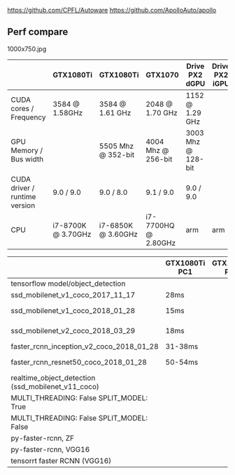 https://github.com/CPFL/Autoware
https://github.com/ApolloAuto/apollo


## Perf compare


1000x750.jpg

| |  GTX1080Ti | GTX1080Ti | GTX1070 | Drive PX2 dGPU | Drive PX2 iGPU
|---|---|---|---|---|---|
| CUDA cores / Frequency | 3584 @ 1.58GHz | 3584 @ 1.61 GHz | 2048 @ 1.70 GHz  | 1152 @ 1.29 GHz | |
| GPU Memory / Bus width | | 5505 Mhz @ 352-bit | 4004 Mhz @ 256-bit  | 3003 Mhz @ 128-bit  |
| CUDA driver / runtime version | 9.0 / 9.0 | 9.0 / 8.0  | 9.1 / 9.0 | 9.0 / 9.0  |
| CPU | i7-8700K @ 3.70GHz | i7-6850K @ 3.60GHz |  i7-7700HQ @ 2.80GHz | arm  | arm |




|   | GTX1080Ti PC1 | GTX1080Ti PC2 | GTX1070 Notebook | Drive PX2 |
|---|---|---|---|---|
| tensorflow model/object_detection |
| ssd_mobilenet_v1_coco_2017_11_17 | 28ms |   | 40-45ms  |   |
| ssd_mobilenet_v1_coco_2018_01_28 | 15ms |   | 19-24ms  | 120-150ms  |
| ssd_mobilenet_v2_coco_2018_03_29 | 18ms |   | 23-30ms  | 120-150ms  |
| faster_rcnn_inception_v2_coco_2018_01_28 | 31-38ms |   |   |   |
| faster_rcnn_resnet50_coco_2018_01_28 | 50-54ms |   | 83-90ms  | 313-337ms  |
| realtime_object_detection (ssd_mobilenet_v11_coco) |
| MULTI_THREADING: False   SPLIT_MODEL: True | | | 12ms | 44ms |
| MULTI_THREADING: False   SPLIT_MODEL: False | | | 22ms | 150ms |
| py-faster-rcnn, ZF | | | 42ms |  |
| py-faster-rcnn, VGG16 | | | 97ms |  |
| tensorrt faster RCNN (VGG16) | | | 90ms |  |



